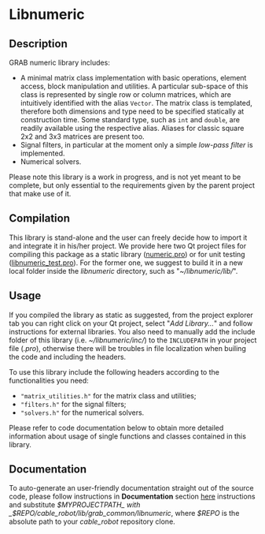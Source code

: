 # Libnumeric

## Description

GRAB numeric library includes: 
- A minimal matrix class implementation with basic operations, element access, block manipulation and utilities. A particular sub-space of this class is represented by single row or column matrices, which are intuitively identified with the alias `Vector`. 
The matrix class is templated, therefore both dimensions and type need to be specified statically at construction time. Some standard type, such as `int` and `double`, are readily available using the respective alias. Aliases for classic square 2x2 and 3x3 matrices are present too.
- Signal filters, in particular at the moment only a simple _low-pass filter_ is implemented.
- Numerical solvers.

Please note this library is a work in progress, and is not yet meant to be complete, but only essential to the requirements given by the parent project that make use of it.

## Compilation

This library is stand-alone and the user can freely decide how to import it and integrate it in his/her project.
We provide here two Qt project files for compiling this package as a static library ([numeric.pro](./numeric.pro)) or for unit testing ([libnumeric_test.pro](libnumeric_test.pro)). For the former one, we suggest to build it in a new local folder inside the _libnumeric_ directory, such as "_~/libnumeric/lib/_".

## Usage

If you compiled the library as static as suggested, from the project explorer tab you can right click on your Qt project, select "_Add Library..._" and follow instructions for external libraries. You also need to manually add the include folder of this library (i.e. _~/libnumeric/inc/_) to the `INCLUDEPATH` in your project file (_.pro_), otherwise there will be troubles in file localization when builing the code and including the headers.

To use this library include the following headers according to the functionalities you need:
- `"matrix_utilities.h"` for the matrix class and utilities;
- `"filters.h"` for the signal filters;
- `"solvers.h"` for the numerical solvers.

Please refer to code documentation below to obtain more detailed information about usage of single functions and classes contained in this library.

## Documentation

To auto-generate an user-friendly documentation straight out of the source code, please follow instructions in **Documentation** section [here](../README.md) instructions and substitute _$MYPROJECTPATH_ with _$REPO/cable_robot/lib/grab_common/libnumeric_, where _$REPO_ is the absolute path to your _cable_robot_ repository clone.
